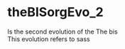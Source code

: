 theBISorgEvo_2
==============
Is the second evolution of the The bis <br>
This evolution refers to sass

